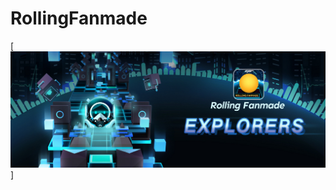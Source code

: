 # RollingFanmade
[![沙漠中的岩石图片](https://github.com/CNDY-RollingSky/RollingFanmade/blob/main/Explorers%E6%B5%B7%E6%8A%A51024x379.jpg "Shiprock")]
